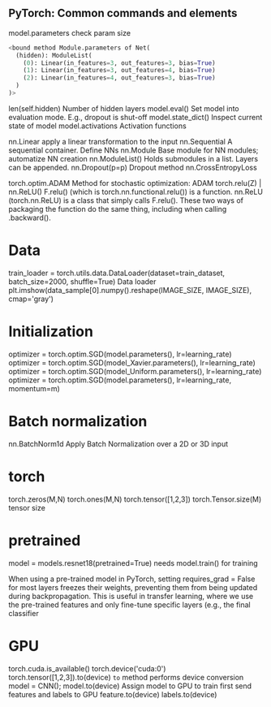 ## PyTorch: Common commands and elements

model.parameters    check param size
```python
<bound method Module.parameters of Net(
  (hidden): ModuleList(
    (0): Linear(in_features=3, out_features=3, bias=True)
    (1): Linear(in_features=3, out_features=4, bias=True)
    (2): Linear(in_features=4, out_features=3, bias=True)
  )
)>
```
len(self.hidden)    Number of hidden layers
model.eval()    Set model into evaluation mode. E.g., dropout is shut-off
model.state_dict()  Inspect current state of model
model.activations   Activation functions

nn.Linear	apply a linear transformation to the input
nn.Sequential   A sequential container. Define NNs
nn.Module   Base module for NN modules; automatize NN creation
nn.ModuleList() Holds submodules in a list. Layers can be appended.
nn.Dropout(p=p) Dropout method
nn.CrossEntropyLoss


torch.optim.ADAM     Method for stochastic optimization: ADAM
torch.relu(Z) | nn.ReLU()
F.relu() (which is torch.nn.functional.relu()) is a function. nn.ReLU (torch.nn.ReLU) is a class that simply calls F.relu(). These two ways of packaging the function do the same thing, including when calling .backward().

# Data
train_loader = torch.utils.data.DataLoader(dataset=train_dataset, batch_size=2000, shuffle=True)  Data loader
plt.imshow(data_sample[0].numpy().reshape(IMAGE_SIZE, IMAGE_SIZE), cmap='gray')

# Initialization
optimizer = torch.optim.SGD(model.parameters(), lr=learning_rate)
optimizer = torch.optim.SGD(model_Xavier.parameters(), lr=learning_rate)
optimizer = torch.optim.SGD(model_Uniform.parameters(), lr=learning_rate)
optimizer = torch.optim.SGD(model.parameters(), lr=learning_rate, momentum=m)

# Batch normalization
nn.BatchNorm1d  Apply Batch Normalization over a 2D or 3D input

# torch
torch.zeros(M,N)
torch.ones(M,N)
torch.tensor([1,2,3])
torch.Tensor.size(M)    tensor size

# pretrained
model = models.resnet18(pretrained=True)
needs model.train() for training

When using a pre-trained model in PyTorch, setting requires_grad = False for most layers freezes their weights, preventing them from being updated during backpropagation. This is useful in transfer learning, where we use the pre-trained features and only fine-tune specific layers (e.g., the final classifier

# GPU
torch.cuda.is_available()
torch.device('cuda:0')
torch.tensor([1,2,3]).to(device)  `to` method performs device conversion
model = CNN(); model.to(device)   Assign model to GPU
to train first send features and labels to GPU
feature.to(device)  labels.to(device)